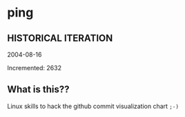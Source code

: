 # ping

## HISTORICAL ITERATION
2004-08-16

Incremented: 2632

## What is this?? 
Linux skills to hack the github commit visualization chart `;-)`
